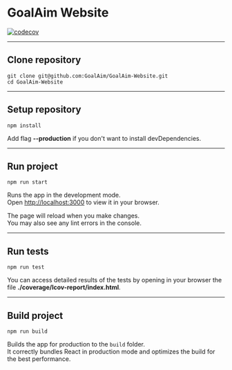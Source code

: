 # GoalAim Website

[![codecov](https://codecov.io/gh/GoalAim/GoalAim-Website/graph/badge.svg?token=VX3RO2BRIM)](https://codecov.io/gh/GoalAim/GoalAim-Website)

***

## Clone repository

```
git clone git@github.com:GoalAim/GoalAim-Website.git
cd GoalAim-Website
```

***

## Setup repository

```
npm install
```

Add flag **--production** if you don't want to install devDependencies.

***

## Run project

```
npm run start
```

Runs the app in the development mode.\
Open [http://localhost:3000](http://localhost:3000) to view it in your browser.

The page will reload when you make changes.\
You may also see any lint errors in the console.

***

## Run tests

```
npm run test
```

You can access detailed results of the tests by opening in your browser the file **./coverage/lcov-report/index.html**.

***

## Build project

```
npm run build
```

Builds the app for production to the `build` folder.\
It correctly bundles React in production mode and optimizes the build for the best performance.
